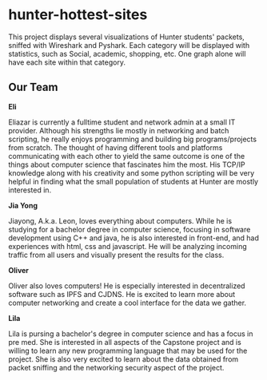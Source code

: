 # hunter-hottest-sites


This project displays several visualizations of Hunter students' packets, sniffed with Wireshark and Pyshark. Each category will be displayed with statistics, such as Social, academic, shopping, etc. One graph alone will have each site within that category.

## Our Team

**Eli**

Eliazar is currently a fulltime student and network admin at a small IT provider. Although his strengths lie mostly in networking and batch scripting, he really enjoys programming and building big programs/projects from scratch. The thought of having different tools and platforms communicating with each other to yield the same outcome is one of the things about computer science that fascinates him the most. His TCP/IP knowledge along with his creativity and some python scripting will be very helpful in finding what the small population of students at Hunter are mostly interested in.

**Jia Yong**

Jiayong, A.k.a. Leon, loves everything about computers. While he is studying for a bachelor degree in computer science, focusing in software development using C++ and java, he is also interested in front-end, and had experiences with html, css and javascript. He will be analyzing incoming traffic from all users and visually present the results for the class.

**Oliver**

Oliver also loves computers! He is especially interested in decentralized software such as IPFS and CJDNS. He is excited to learn more about computer networking and create a cool interface for the data we gather.

**Lila**

Lila is pursing a bachelor's degree in computer science and has a focus in pre med. She is interested in all aspects of the Capstone project and is willing to learn any new programming language that may be used for the project. She is also very excited to learn about the data obtained from packet sniffing and the networking security aspect of the project.
 
